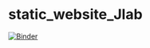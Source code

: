 # static_website_Jlab



[![Binder](https://mybinder.org/badge_logo.svg)](https://mybinder.org/v2/gh/Niloofar-Sh/static_website_Jlab/HEAD?urlpath=https%3A%2F%2Fgithub.com%2FNiloofar-Sh%2Fstatic_website_Jlab%2Fblob%2Fmaster%2FstudentInterface%2FstudentInterface5.ipynb)
